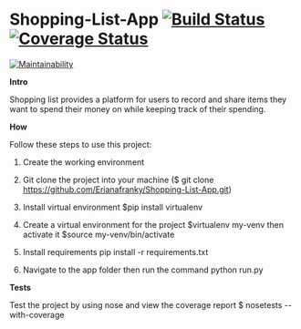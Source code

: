 # Shopping-List-App  [![Build Status](https://travis-ci.org/Erianafranky/Shopping-List-App.svg?branch=develop)](https://travis-ci.org/Erianafranky/Shopping-List-App)   [![Coverage Status](https://coveralls.io/repos/github/Erianafranky/Shopping-List-App/badge.svg?branch=master)](https://coveralls.io/github/Erianafranky/Shopping-List-App?branch=master) 
[![Maintainability](https://api.codeclimate.com/v1/badges/1dd2e2cc417438c48b2e/maintainability)](https://codeclimate.com/github/Erianafranky/Shopping-List-App/maintainability)

**Intro**

Shopping list provides a platform for users to record and share items they want to spend their money on while keeping track of their spending.

**How**

Follow these steps to use this project:

1. Create the working environment

2. Git clone the project into your machine ($ git clone https://github.com/Erianafranky/Shopping-List-App.git)

3. Install virtual environment $pip install virtualenv

4. Create a virtual environment for the project $virtualenv my-venv then activate it $source my-venv/bin/activate

5. Install requirements pip install -r requirements.txt

6. Navigate to the app folder then run the command python run.py

**Tests**

Test the project by using nose and view the coverage report $ nosetests --with-coverage


